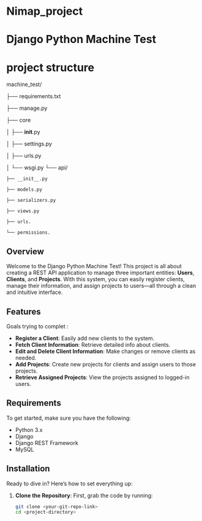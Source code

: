 # Nimap_project
# Django Python Machine Test
# project structure

machine_test/

├── requirements.txt

├── manage.py

├── core

│   ├── __init__.py

│   ├── settings.py

│   ├── urls.py

│   └── wsgi.py
└── api/

    ├── __init__.py
    
    ├── models.py
    
    ├── serializers.py
    
    ├── views.py
    
    ├── urls.
    
    └── permissions.
    
## Overview

Welcome to the Django Python Machine Test! This project is all about creating a REST API application to manage three important entities: **Users**, **Clients**, and **Projects**. With this system, you can easily register clients, manage their information, and assign projects to users—all through a clean and intuitive interface.

## Features

Goals trying to complet :

- **Register a Client**: Easily add new clients to the system.
- **Fetch Client Information**: Retrieve detailed info about clients.
- **Edit and Delete Client Information**: Make changes or remove clients as needed.
- **Add Projects**: Create new projects for clients and assign users to those projects.
- **Retrieve Assigned Projects**: View the projects assigned to logged-in users.

## Requirements

To get started, make sure you have the following:

- Python 3.x
- Django
- Django REST Framework
- MySQL 

## Installation

Ready to dive in? Here’s how to set everything up:

1. **Clone the Repository**: First, grab the code by running:
   ```bash
   git clone <your-git-repo-link>
   cd <project-directory>
